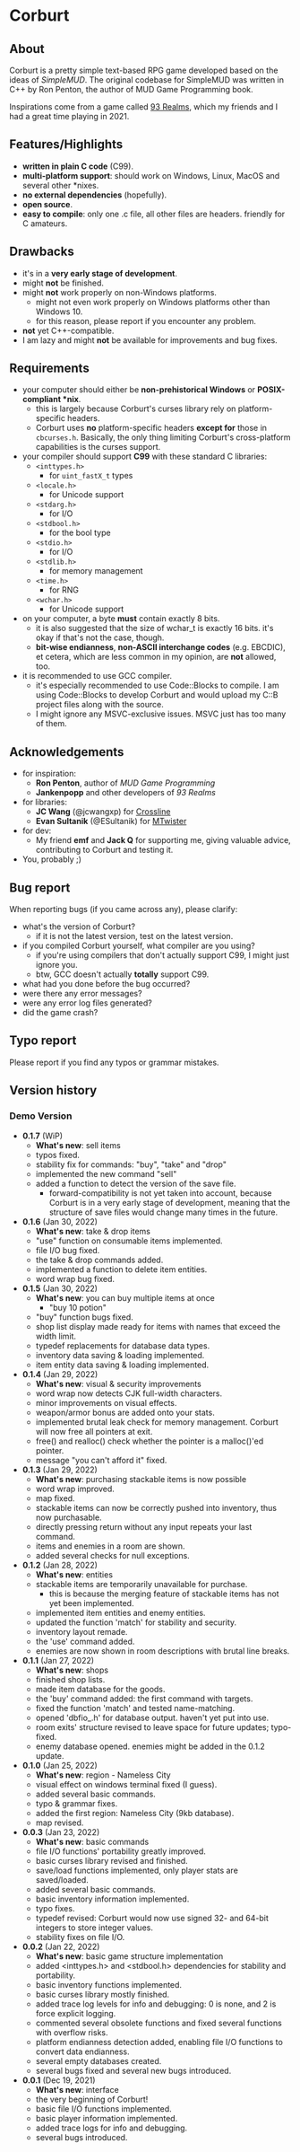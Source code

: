 # Corburt

## About

Corburt is a pretty simple text-based RPG game developed based on the ideas of *SimpleMUD*. The original codebase for SimpleMUD was written in C++ by Ron Penton, the author of MUD Game Programming book.

Inspirations come from a game called [93 Realms](http://windows93.net:8083/), which my friends and I had a great time playing in 2021.

## Features/Highlights

- **written in plain C code** (C99).
- **multi-platform support**: should work on Windows, Linux, MacOS and several other \*nixes.
- **no external dependencies** (hopefully).
- **open source**.
- **easy to compile**: only one .c file, all other files are headers. friendly for C amateurs.

## Drawbacks

- it's in a **very early stage of development**.
- might **not** be finished.
- might **not** work properly on non-Windows platforms.
  - might not even work properly on Windows platforms other than Windows 10.
  - for this reason, please report if you encounter any problem.
- **not** yet C++-compatible.
- I am lazy and might **not** be available for improvements and bug fixes.

## Requirements

- your computer should either be **non-prehistorical Windows** or **POSIX-compliant \*nix**.
  - this is largely because Corburt's curses library rely on platform-specific headers.
  - Corburt uses **no** platform-specific headers **except for** those in `cbcurses.h`. Basically, the only thing limiting Corburt's cross-platform capabilities is the curses support.
- your compiler should support **C99** with these standard C libraries:
  - `<inttypes.h>`
    - for `uint_fastX_t` types
  - `<locale.h>`
    - for Unicode support
  - `<stdarg.h>`
    - for I/O
  - `<stdbool.h>`
    - for the bool type
  - `<stdio.h>`
    - for I/O
  - `<stdlib.h>`
    - for memory management
  - `<time.h>`
    - for RNG
  - `<wchar.h>`
    - for Unicode support
- on your computer, a byte **must** contain exactly 8 bits.
  - it is also suggested that the size of wchar_t is exactly 16 bits. it's okay if that's not the case, though.
  - **bit-wise endianness**, **non-ASCII interchange codes** (e.g. EBCDIC), et cetera, which are less common in my opinion, are **not** allowed, too.
- it is recommended to use GCC compiler.
  - it's especially recommended to use Code::Blocks to compile. I am using Code::Blocks to develop Corburt and would upload my C::B project files along with the source.
  - I might ignore any MSVC-exclusive issues. MSVC just has too many of them.

## Acknowledgements

- for inspiration:
  - **Ron Penton**, author of *MUD Game Programming*
  - **Jankenpopp** and other developers of *93 Realms*
- for libraries:
  - **JC Wang** (@jcwangxp) for [Crossline](https://github.com/jcwangxp/Crossline)
  - **Evan Sultanik** (@ESultanik) for [MTwister](https://github.com/ESultanik/mtwister)
- for dev:
  - My friend **emf** and **Jack Q** for supporting me, giving valuable advice, contributing to Corburt and testing it.
- You, probably ;)

## Bug report

When reporting bugs (if you came across any), please clarify:

- what's the version of Corburt?
  - if it is not the latest version, test on the latest version.
- if you compiled Corburt yourself, what compiler are you using?
  - if you're using compilers that don't actually support C99, I might just ignore you.
  - btw, GCC doesn't actually **totally** support C99.
- what had you done before the bug occurred?
- were there any error messages?
- were any error log files generated?
- did the game crash?

## Typo report

Please report if you find any typos or grammar mistakes.

## Version history
### Demo Version

- **0.1.7** (WiP)
  - **What's new**: sell items
  - typos fixed.
  - stability fix for commands: "buy", "take" and "drop"
  - implemented the new command "sell"
  - added a function to detect the version of the save file. 
    - forward-compatibility is not yet taken into account, because Corburt is in a very early stage of development, meaning that the structure of save files would change many times in the future.
- **0.1.6** (Jan 30, 2022)
  - **What's new**: take & drop items
  - "use" function on consumable items implemented.
  - file I/O bug fixed.
  - the take & drop commands added.
  - implemented a function to delete item entities.
  - word wrap bug fixed.
- **0.1.5** (Jan 30, 2022)
  - **What's new**: you can buy multiple items at once
    - "buy 10 potion"
  - "buy" function bugs fixed.
  - shop list display made ready for items with names that exceed the width limit.
  - typedef replacements for database data types.
  - inventory data saving & loading implemented.
  - item entity data saving & loading implemented.
- **0.1.4** (Jan 29, 2022)
  - **What's new**: visual & security improvements
  - word wrap now detects CJK full-width characters.
  - minor improvements on visual effects.
  - weapon/armor bonus are added onto your stats.
  - implemented brutal leak check for memory management. Corburt will now free all pointers at exit.
  - free() and realloc() check whether the pointer is a malloc()'ed pointer.
  - message "you can't afford it" fixed.
- **0.1.3** (Jan 29, 2022)
  - **What's new**: purchasing stackable items is now possible
  - word wrap improved.
  - map fixed.
  - stackable items can now be correctly pushed into inventory, thus now purchasable.
  - directly pressing return without any input repeats your last command.
  - items and enemies in a room are shown.
  - added several checks for null exceptions.
- **0.1.2** (Jan 28, 2022)
  - **What's new**: entities
  - stackable items are temporarily unavailable for purchase.
    - this is because the merging feature of stackable items has not yet been implemented.
  - implemented item entities and enemy entities.
  - updated the function 'match' for stability and security.
  - inventory layout remade.
  - the 'use' command added.
  - enemies are now shown in room descriptions with brutal line breaks.
- **0.1.1** (Jan 27, 2022)
  - **What's new**: shops
  - finished shop lists.
  - made item database for the goods.
  - the 'buy' command added: the first command with targets.
  - fixed the function 'match' and tested name-matching.
  - opened 'dbfio_.h' for database output. haven't yet put into use.
  - room exits' structure revised to leave space for future updates; typo-fixed.
  - enemy database opened. enemies might be added in the 0.1.2 update.
- **0.1.0** (Jan 25, 2022)
  - **What's new**: region - Nameless City
  - visual effect on windows terminal fixed (I guess).
  - added several basic commands.
  - typo & grammar fixes.
  - added the first region: Nameless City (9kb database).
  - map revised.
- **0.0.3** (Jan 23, 2022)
  - **What's new**: basic commands
  - file I/O functions' portability greatly improved.
  - basic curses library revised and finished.
  - save/load functions implemented, only player stats are saved/loaded.
  - added several basic commands.
  - basic inventory information implemented.
  - typo fixes.
  - typedef revised: Corburt would now use signed 32- and 64-bit integers to store integer values.
  - stability fixes on file I/O.
- **0.0.2** (Jan 22, 2022)
  - **What's new**: basic game structure implementation
  - added <inttypes.h> and <stdbool.h> dependencies for stability and portability.
  - basic inventory functions implemented.
  - basic curses library mostly finished.
  - added trace log levels for info and debugging: 0 is none, and 2 is force explicit logging.
  - commented several obsolete functions and fixed several functions with overflow risks.
  - platform endianness detection added, enabling file I/O functions to convert data endianness.
  - several empty databases created.
  - several bugs fixed and several new bugs introduced.
- **0.0.1** (Dec 19, 2021)
  - **What's new**: interface
  - the very beginning of Corburt!
  - basic file I/O functions implemented.
  - basic player information implemented.
  - added trace logs for info and debugging.
  - several bugs introduced.
